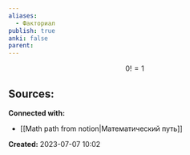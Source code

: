 ```yaml
---
aliases:
  - Факториал
publish: true
anki: false
parent:
---
```


$$
0!= 1
$$




**Sources:**
- 


**Connected with:**
- [[Math path from notion|Математический путь]]



**Created:** 2023-07-07 10:02